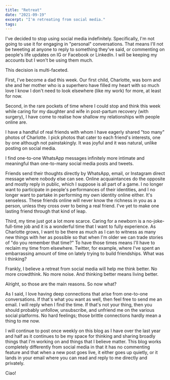```yaml
---
title: "Retreat"
date: "2021-09-19"
excerpt: "I'm retreating from social media."
tags: 
---
```


I've decided to stop using social media indefinitely. Specifically, I'm not going to use it for engaging in "personal" conversations. That means I'll not be tweeting at anyone to reply to something they've said, or commenting on people's life updates on IG or Facebook or LinkedIn. I will be keeping my accounts but I won't be using them much.

This decision is multi-faceted. 

First, I've become a dad this week. Our first child, Charlotte, was born and she and her mother who is a superhero have filled my heart with so much love I know I don't need to look elsewhere (like my work) for more, at least for now.

Second, in the rare pockets of time where I could stop and think this week while caring for my daughter and wife in post-partum recovery (with surgery), I have come to realise how shallow my relationships with people online are.

I have a handful of real friends with whom I have eagerly shared "too many" photos of Charlotte. I pick photos that cater to each friend's interests, one by one although not painstakingly. It was joyful and it was natural, unlike posting on social media.

I find one-to-one WhatsApp messages infinitely more intimate and meaningful than one-to-many social media posts and tweets.

Friends send their thoughts directly by WhatsApp, email, or Instagram direct message where nobody else can see. Online acquaintances do the opposite and mostly reply in public, which I suppose is all part of a game. I no longer want to participate in people's performances of their identities, and I no longer want to partake in performing my own identity online either. It's senseless. These friends online will never know the richness in you as a person, unless they cross over to being a real friend. I've yet to make one lasting friend through that kind of leap.

Third, my time just got a lot more scarce. Caring for a newborn is a no-joke-full-time job and it is a wonderful time that I want to fully experience. As Charlotte grows, I want to be there as much as I can to witness as many new things with her as possible so that when I'm older we can trade stories of "do you remember that time?" To have those times means I'll have to reclaim my time from elsewhere. Twitter, for example, where I've spent an embarrassing amount of time on lately trying to build friendships. What was I thinking? 

Frankly, I believe a retreat from social media will help me think better. No more crowdthink. No more noise. And thinking better means living better.

Alright, so those are the main reasons. So now what?

As I said, I love having deep connections that arise from one-to-one conversations. If that's what you want as well, then feel free to send me an email. I will reply when I find the time. If that's not your thing, then you should probably unfollow, unsubscribe, and unfriend me on the various social platforms. No hard feelings; those brittle connections hardly mean a thing to me now.

I will continue to post once weekly on this blog as I have over the last year and half as it continues to be my space for thinking and sharing broadly things that I'm working on and things that I believe matter. This blog works completely differently from social media in that it has no commenting feature and that when a new post goes live, it either goes up quietly, or it lands in your email where you can read and reply to me directly and privately.

Ciao!